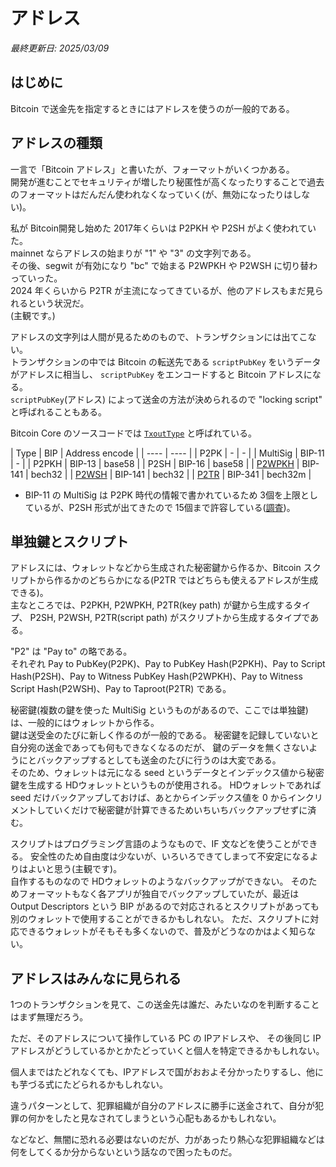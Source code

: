 # アドレス

_最終更新日: 2025/03/09_

## はじめに

Bitcoin で送金先を指定するときにはアドレスを使うのが一般的である。

## アドレスの種類

一言で「Bitcoin アドレス」と書いたが、フォーマットがいくつかある。  
開発が進むことでセキュリティが増したり秘匿性が高くなったりすることで過去のフォーマットはだんだん使われなくなっていく(が、無効になったりはしない)。

私が Bitcoin開発し始めた 2017年くらいは P2PKH や P2SH がよく使われていた。  
mainnet ならアドレスの始まりが "1" や "3" の文字列である。  
その後、segwit が有効になり "bc" で始まる P2WPKH や P2WSH に切り替わっていった。  
2024 年くらいから P2TR が主流になってきているが、他のアドレスもまだ見られるという状況だ。  
(主観です。)

アドレスの文字列は人間が見るためのもので、トランザクションには出てこない。  
トランザクションの中では Bitcoin の転送先である `scriptPubKey` をいうデータがアドレスに相当し、
`scriptPubKey` をエンコードすると Bitcoin アドレスになる。  
`scriptPubKey`(アドレス) によって送金の方法が決められるので "locking script" と呼ばれることもある。

Bitcoin Core のソースコードでは [`TxoutType`](https://github.com/bitcoin/bitcoin/blob/v28.1/src/script/solver.h#L22-L35) と呼ばれている。

| Type | BIP | Address encode |
| ---- | ---- |
| P2PK | - | - |
| MultiSig | BIP-11 | - |
| P2PKH | BIP-13 | base58 |
| P2SH | BIP-16 | base58 |
| [P2WPKH](02_bip/p2wpkh.html) | BIP-141 | bech32 |
| [P2WSH](02_bip/p2wsh.html) | BIP-141 | bech32 |
| [P2TR](02_bip/p2tr.html) | BIP-341 | bech32m |

* BIP-11 の MultiSig は P2PK 時代の情報で書かれているため 3個を上限としているが、P2SH 形式が出てきたので 15個まで許容している([調査](/2025/01/20250131-btc.html))。

## 単独鍵とスクリプト

アドレスには、ウォレットなどから生成された秘密鍵から作るか、Bitcoin スクリプトから作るかのどちらかになる(P2TR ではどちらも使えるアドレスが生成できる)。  
主なところでは、P2PKH, P2WPKH, P2TR(key path) が鍵から生成するタイプ、
P2SH, P2WSH, P2TR(script path) がスクリプトから生成するタイプである。

"P2" は "Pay to" の略である。  
それぞれ Pay to PubKey(P2PK)、Pay to PubKey Hash(P2PKH)、Pay to Script Hash(P2SH)、Pay to Witness PubKey Hash(P2WPKH)、Pay to Witness Script Hash(P2WSH)、Pay to Taproot(P2TR) である。

秘密鍵(複数の鍵を使った MultiSig というものがあるので、ここでは単独鍵)は、一般的にはウォレットから作る。  
鍵は送受金のたびに新しく作るのが一般的である。
秘密鍵を記録していないと自分宛の送金であっても何もできなくなるのだが、
鍵のデータを無くさないようにとバックアップするとしても送金のたびに行うのは大変である。  
そのため、ウォレットは元になる seed というデータとインデックス値から秘密鍵を生成する HDウォレットというものが使用される。
HDウォレットであれば seed だけバックアップしておけば、あとからインデックス値を 0 からインクリメントしていくだけで秘密鍵が計算できるためいちいちバックアップせずに済む。

スクリプトはプログラミング言語のようなもので、IF 文などを使うことができる。
安全性のため自由度は少ないが、いろいろできてしまって不安定になるよりはよいと思う(主観です)。  
自作するものなので HDウォレットのようなバックアップができない。
そのためフォーマットもなく各アプリが独自でバックアップしていたが、最近は Output Descriptors という BIP があるので対応されるとスクリプトがあっても別のウォレットで使用することができるかもしれない。
ただ、スクリプトに対応できるウォレットがそもそも多くないので、普及がどうなのかはよく知らない。

## アドレスはみんなに見られる

1つのトランザクションを見て、この送金先は誰だ、みたいなのを判断することはまず無理だろう。

ただ、そのアドレスについて操作している PC の IPアドレスや、
その後同じ IP アドレスがどうしているかとかたどっていくと個人を特定できるかもしれない。

個人まではたどれなくても、IPアドレスで国がおおよそ分かったりするし、他にも芋づる式にたどられるかもしれない。

違うパターンとして、犯罪組織が自分のアドレスに勝手に送金されて、自分が犯罪の何かをしたと見なされてしまうという心配もあるかもしれない。

などなど、無闇に恐れる必要はないのだが、力があったり熱心な犯罪組織などは何をしてくるか分からないという話なので困ったものだ。
